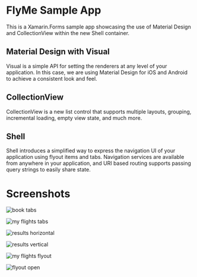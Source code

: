 # FlyMe Sample App

This is a Xamarin.Forms sample app showcasing the use of Material Design and CollectionView within the new Shell container.

## Material Design with Visual

Visual is a simple API for setting the renderers at any level of your application. In this case, we are using Material Design for iOS and Android to achieve a consistent look and feel.

## CollectionView

CollectionView is a new list control that supports multiple layouts, grouping, incremental loading, empty view state, and much more. 

## Shell

Shell introduces a simplified way to express the navigation UI of your application using flyout items and tabs. Navigation services are available from anywhere in your application, and URI based routing supports passing query strings to easily share state.

# Screenshots

![book tabs](Screenshots/book_tabs_droid.png)

![my flights tabs](Screenshots/myflights_tabs_droid.png)

![results horizontal](Screenshots/results_horizontal_droid.png)

![results vertical](Screenshots/results_vertical_droid.png)

![my flights flyout](Screenshots/myflights_flyout_droid.png)

![flyout open](Screenshots/flyout_droid.png)
